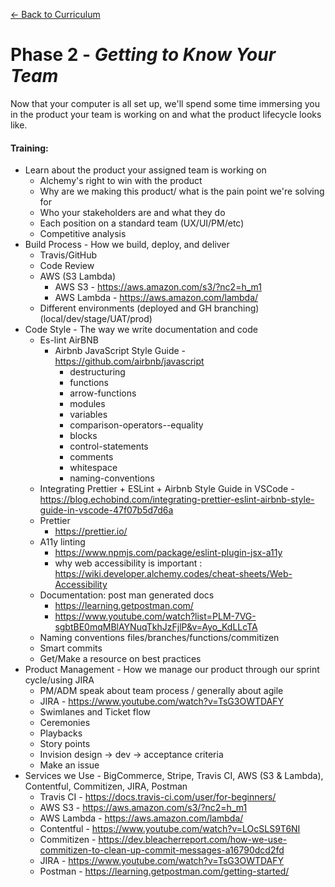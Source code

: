 [← Back to Curriculum](./)

# Phase 2 - *Getting to Know Your Team*

Now that your computer is all set up, we'll spend some time immersing you in the product your team is working on and what the product lifecycle looks like.

#### **Training:**
* Learn about the product your assigned team is working on
    - Alchemy's right to win with the product
    - Why are we making this product/ what is the pain point we're solving for
    - Who your stakeholders are and what they do
    - Each position on a standard team (UX/UI/PM/etc)
    - Competitive analysis
* Build Process - How we build, deploy, and deliver
    - Travis/GitHub
    - Code Review
    - AWS (S3 Lambda)
        - AWS S3 - https://aws.amazon.com/s3/?nc2=h_m1
        - AWS Lambda - https://aws.amazon.com/lambda/
    - Different environments (deployed and GH branching) (local/dev/stage/UAT/prod)
* Code Style - The way we write documentation and code
    - Es-lint AirBNB
        - Airbnb JavaScript Style Guide - https://github.com/airbnb/javascript
            - destructuring
            - functions
            - arrow-functions
            - modules
            - variables
            - comparison-operators--equality
            - blocks
            - control-statements
            - comments
            - whitespace
            - naming-conventions
    - Integrating Prettier + ESLint + Airbnb Style Guide in VSCode - https://blog.echobind.com/integrating-prettier-eslint-airbnb-style-guide-in-vscode-47f07b5d7d6a
    - Prettier
        - https://prettier.io/
    - A11y linting
        - https://www.npmjs.com/package/eslint-plugin-jsx-a11y
        - why web accessibility is important : https://wiki.developer.alchemy.codes/cheat-sheets/Web-Accessibility
    - Documentation: post man generated docs
        - https://learning.getpostman.com/
        - https://www.youtube.com/watch?list=PLM-7VG-sgbtBE0mqMBlAYNuqTkhJzFjlP&v=Ayo_KdLLcTA
    - Naming conventions files/branches/functions/commitizen
    - Smart commits
    - Get/Make a resource on best practices
* Product Management - How we manage our product through our sprint cycle/using JIRA
    - PM/ADM speak about team process / generally about agile
    - JIRA - https://www.youtube.com/watch?v=TsG3OWTDAFY
    - Swimlanes and Ticket flow
    - Ceremonies
    - Playbacks
    - Story points
    - Invision design -> dev -> acceptance criteria
    - Make an issue
* Services we Use - BigCommerce, Stripe, Travis CI, AWS (S3 & Lambda), Contentful, Commitizen, JIRA, Postman 
    - Travis CI - https://docs.travis-ci.com/user/for-beginners/
    - AWS S3 - https://aws.amazon.com/s3/?nc2=h_m1
    - AWS Lambda - https://aws.amazon.com/lambda/
    - Contentful - https://www.youtube.com/watch?v=LOcSLS9T6NI
    - Commitizen - https://dev.bleacherreport.com/how-we-use-commitizen-to-clean-up-commit-messages-a16790dcd2fd
    - JIRA - https://www.youtube.com/watch?v=TsG3OWTDAFY
    - Postman - https://learning.getpostman.com/getting-started/